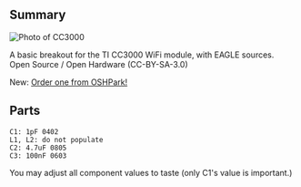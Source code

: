 ## Summary

![Photo of CC3000](https://github.com/kuym/TICC3000Breakout/raw/master/CC3000.jpg "Photo of CC3000")

A basic breakout for the TI CC3000 WiFi module, with EAGLE sources.  Open Source / Open Hardware (CC-BY-SA-3.0)

New: [Order one from OSHPark!](http://oshpark.com/shared_projects/klrCrB2L)

## Parts

	C1: 1pF 0402
	L1, L2: do not populate
	C2: 4.7uF 0805
	C3: 100nF 0603

You may adjust all component values to taste (only C1's value is important.)
